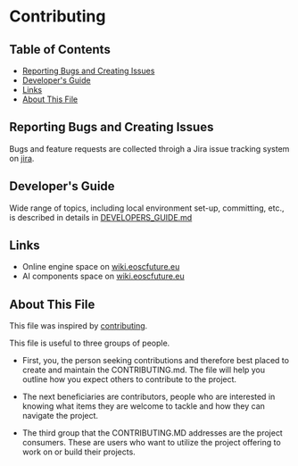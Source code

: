 # Contributing

## Table of Contents

- [Reporting Bugs and Creating Issues](#reporting-bugs)
- [Developer's Guide](#developers-guide)
- [Links](#links)
- [About This File](#about-this-file)

## Reporting Bugs and Creating Issues

Bugs and feature requests are collected throigh a Jira issue tracking system on
 [jira](https://jira.eoscfuture.eu/projects/RS).

## Developer's Guide

Wide range of topics, including local environment set-up, committing, etc., is described
 in details in [DEVELOPERS_GUIDE.md](DEVELOPERS_GUIDE.md)

## Links

- Online engine space on
 [wiki.eoscfuture.eu](https://wiki.eoscfuture.eu/pages/viewpage.action?pageId=12681410)
- AI components space on [wiki.eoscfuture.eu](https://wiki.eoscfuture.eu/x/J40b)

## About This File

This file was inspired by [contributing](https://contributing.md).

This file is useful to three groups of people.

- First, you, the person seeking contributions and therefore best placed to
 create and maintain the CONTRIBUTING.md. The file will help you outline how
  you expect others to contribute to the project.

- The next beneficiaries are contributors, people who are interested in knowing
 what items they are welcome to tackle and how they can navigate the project.

- The third group that the CONTRIBUTING.MD addresses are the project consumers.
 These are users who want to utilize the project offering to work on or build
 their projects.
